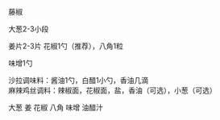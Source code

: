 藤椒

大葱2-3小段

姜片2-3片
花椒1勺（推荐），八角1粒

味增1勺

沙拉调味料：酱油1勺，白醋1小勺，香油几滴  
麻辣鸡丝调料：辣椒面，花椒面，盐，香油（可选），小葱（可选）



大葱
姜
花椒
八角
味增
油醋汁

